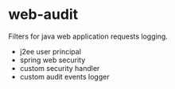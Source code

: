 # web-audit

Filters for java web application requests logging.

* j2ee user principal
* spring web security
* custom security handler
* custom audit events logger
